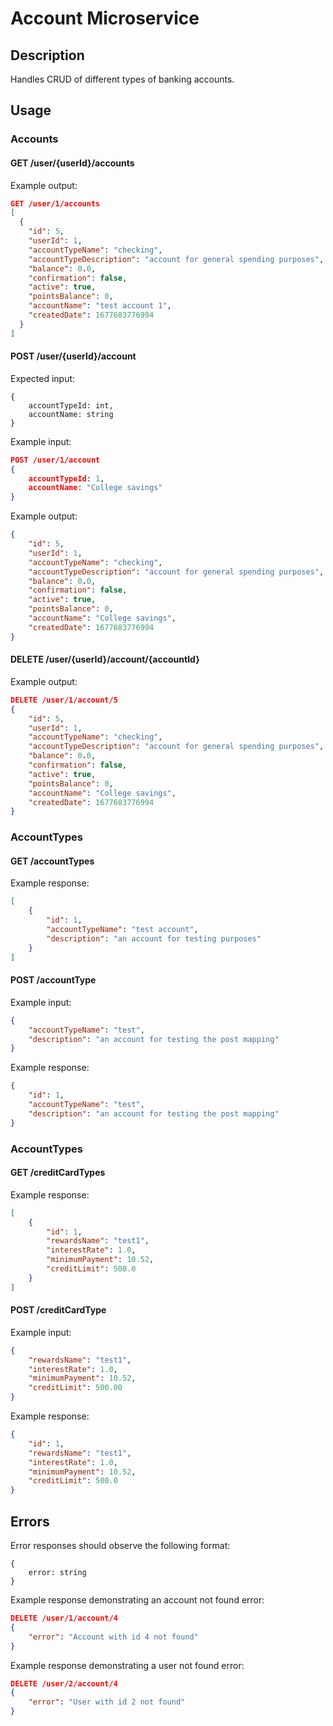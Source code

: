 # Account Microservice

## Description
Handles CRUD of different types of banking accounts.

## Usage

### Accounts
#### GET /user/{userId}/accounts
Example output:
```json
GET /user/1/accounts
[
  {
    "id": 5,
    "userId": 1,
    "accountTypeName": "checking",
    "accountTypeDescription": "account for general spending purposes",
    "balance": 0.0,
    "confirmation": false,
    "active": true,
    "pointsBalance": 0,
    "accountName": "test account 1",
    "createdDate": 1677683776994
  }
]
```
#### POST /user/{userId}/account
Expected input:
```
{
    accountTypeId: int,
    accountName: string
}
```
Example input:
```json
POST /user/1/account
{
    accountTypeId: 1,
    accountName: "College savings"
}
```
Example output:
```json
{
    "id": 5,
    "userId": 1,
    "accountTypeName": "checking",
    "accountTypeDescription": "account for general spending purposes",
    "balance": 0.0,
    "confirmation": false,
    "active": true,
    "pointsBalance": 0,
    "accountName": "College savings",
    "createdDate": 1677683776994
}
```
#### DELETE /user/{userId}/account/{accountId}
Example output:
```json
DELETE /user/1/account/5
{
    "id": 5,
    "userId": 1,
    "accountTypeName": "checking",
    "accountTypeDescription": "account for general spending purposes",
    "balance": 0.0,
    "confirmation": false,
    "active": true,
    "pointsBalance": 0,
    "accountName": "College savings",
    "createdDate": 1677683776994
}
```
### AccountTypes
#### GET /accountTypes
Example response:
```json
[
    {
        "id": 1,
        "accountTypeName": "test account",
        "description": "an account for testing purposes"
    }
]
```
#### POST /accountType
Example input:
```json
{
    "accountTypeName": "test",
    "description": "an account for testing the post mapping"
}
```
Example response:
```json
{
    "id": 1,
    "accountTypeName": "test",
    "description": "an account for testing the post mapping"
}
```
### AccountTypes
#### GET /creditCardTypes
Example response:
```json
[
    {
        "id": 1,
        "rewardsName": "test1",
        "interestRate": 1.0,
        "minimumPayment": 10.52,
        "creditLimit": 500.0
    }
]
```
#### POST /creditCardType
Example input:
```json
{
    "rewardsName": "test1",
    "interestRate": 1.0,
    "minimumPayment": 10.52,
    "creditLimit": 500.00
}
```
Example response:
```json
{
    "id": 1,
    "rewardsName": "test1",
    "interestRate": 1.0,
    "minimumPayment": 10.52,
    "creditLimit": 500.0
}
```
## Errors
Error responses should observe the following format:
```
{
    error: string
}
```
Example response demonstrating an account not found error:
```json
DELETE /user/1/account/4
{
    "error": "Account with id 4 not found"
}
```
Example response demonstrating a user not found error:
```json
DELETE /user/2/account/4
{
    "error": "User with id 2 not found"
}
```